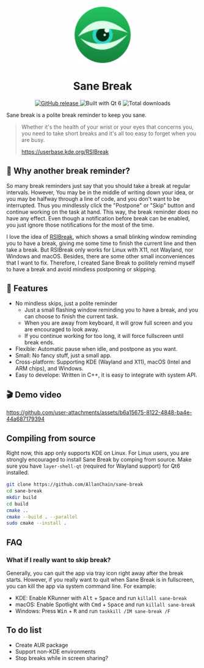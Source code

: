 <p align="center">
  <img src="./resources/images/icon.svg" width="150" height="150">
</p>
<h1 align="center">Sane Break</h1>
<p align=center>
  <a href="https://github.com/AllanChain/sane-break/releases">
    <img src="https://img.shields.io/github/v/release/AllanChain/sane-break" alt="GitHub release">
  </a>
  <img src="https://img.shields.io/badge/built_with-Qt_6-Qt" alt="Built with Qt 6">
  <img src="https://img.shields.io/github/downloads/AllanChain/sane-break/total" alt="Total downloads">
</p>

Sane break is a polite break reminder to keep you sane.

> Whether it's the health of your wrist or your eyes that concerns you, you need to take short breaks and it's all too easy to forget when you are busy.
>
> https://userbase.kde.org/RSIBreak

## 🤔 Why another break reminder?

So many break reminders just say that you should take a break at regular intervals.
However, You may be in the middle of writing down your idea, or you may be halfway through a line of code, and you don't want to be interrupted.
Thus you mindlessly click the "Postpone" or "Skip" button and continue working on the task at hand.
This way, the break reminder does no have any effect.
Even though a notification before break can be enabled, you just ignore those notifications for the most of the time.

I love the idea of [RSIBreak](https://userbase.kde.org/RSIBreak), which shows a small blinking window reminding you to have a break,
giving me some time to finish the current line and then take a break.
But RSIBreak only works for Linux with X11, not Wayland, nor Windows and macOS.
Besides, there are some other small inconveniences that I want to fix.
Therefore, I created Sane Break to poilitely remind myself to have a break and avoid mindless postponing or skipping.

## 🔮 Features

- No mindless skips, just a polite reminder
  - Just a small flashing window reminding you to have a break, and you can choose to finish the current task.
  - When you are away from keyboard, it will grow full screen and you are encouraged to look away.
  - If you continue working for too long, it will force fullscreen until break ends.
- Flexible: Automatic pause when idle, and postpone as you want.
- Small: No fancy stuff, just a small app.
- Cross-platform: Supporting KDE (Wayland and X11), macOS (Intel and ARM chips), and Windows.
- Easy to develope: Written in C++, it is easy to integrate with system API.

## 🎬 Demo video

https://github.com/user-attachments/assets/b6a15675-8122-4848-ba4e-44a687179394

## Compiling from source

Right now, this app only supports KDE on Linux.
For Linux users, you are strongly encouraged to install Sane Break by comping from source.
Make sure you have `layer-shell-qt` (required for Wayland support) for Qt6 installed.
```bash
git clone https://github.com/AllanChain/sane-break
cd sane-break
mkdir build
cd build
cmake ..
cmake --build . --parallel
sudo cmake --install .
```

## FAQ

### What if I really want to skip break?

Generally, you can quit the app via tray icon right away after the break starts.
However, if you really want to quit when Sane Break is in fullscreen, you can kill the app via system command line. For example:
- KDE: Enable KRunner with <kbd>Alt</kbd> + <kbd>Space</kbd> and run `killall sane-break`
- macOS: Enable Spotlight with <kbd>Cmd</kbd> + <kbd>Space</kbd> and run `killall sane-break`
- Windows: Press <kbd>Win</kbd> + <kbd>R</kbd> and run `taskkill /IM sane-break /F`

## To do list

- Create AUR package
- Support non-KDE environments
- Stop breaks while in screen sharing?
